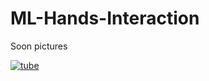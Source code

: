 # ML-Hands-Interaction

Soon pictures



[![tube](https://user-images.githubusercontent.com/21102697/44858726-8ef91700-ac6a-11e8-8328-848aa5e8600e.png)](https://youtu.be/aBeurEwX9nE)
